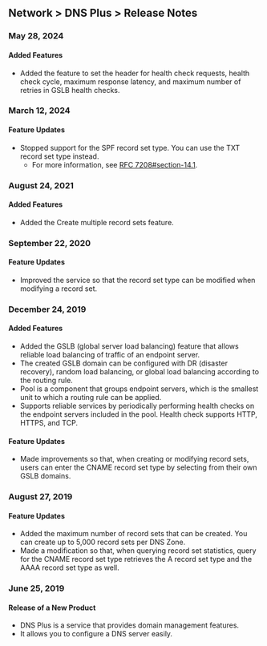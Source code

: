 ## Network > DNS Plus > Release Notes

### May 28, 2024

#### Added Features 
* Added the feature to set the header for health check requests, health check cycle, maximum response latency, and maximum number of retries in GSLB health checks.

### March 12, 2024

#### Feature Updates

* Stopped support for the SPF record set type. You can use the TXT record set type instead.
    * For more information, see [RFC 7208#section-14.1](https://datatracker.ietf.org/doc/html/rfc7208#section-14.1).

### August 24, 2021

#### Added Features

* Added the Create multiple record sets feature.


### September 22, 2020

#### Feature Updates

* Improved the service so that the record set type can be modified when modifying a record set.


### December 24, 2019

#### Added Features

* Added the GSLB (global server load balancing) feature that allows reliable load balancing of traffic of an endpoint server.
* The created GSLB domain can be configured with DR (disaster recovery), random load balancing, or global load balancing according to the routing rule.
* Pool is a component that groups endpoint servers, which is the smallest unit to which a routing rule can be applied.
* Supports reliable services by periodically performing health checks on the endpoint servers included in the pool. Health check supports HTTP, HTTPS, and TCP.

#### Feature Updates

* Made improvements so that, when creating or modifying record sets, users can enter the CNAME record set type by selecting from their own GSLB domains.


### August 27, 2019

#### Feature Updates

* Added the maximum number of record sets that can be created. You can create up to 5,000 record sets per DNS Zone.
* Made a modification so that, when querying record set statistics, query for the CNAME record set type retrieves the A record set type and the AAAA record set type as well.


### June 25, 2019

#### Release of a New Product

* DNS Plus is a service that provides domain management features.
* It allows you to configure a DNS server easily.